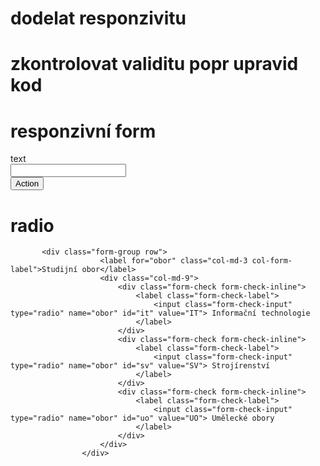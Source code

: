 # dodelat responzivitu
# zkontrolovat validitu popr upravid kod
# responzivní form
  <div class="container">
              <form>
                text
                  <div class="form-group row">
                      <label for="inputName" class="col-md-3 col-form-label"></label>
                      <div class="col-md-9">
                          <input type="text" class="form-control" name="inputName" id="inputName" placeholder="">
                      </div>
                  </div>
                  <div class="form-group row">
                      <div class="offset-md-3 col-md-9">
                          <button type="submit" class="btn btn-primary">Action</button>
                      </div>
                  </div>
              </form>
          </div>
          
# radio
           <div class="form-group row">
                        <label for="obor" class="col-md-3 col-form-label">Studijní obor</label>
                        <div class="col-md-9">
                            <div class="form-check form-check-inline">
                                <label class="form-check-label">
                                    <input class="form-check-input" type="radio" name="obor" id="it" value="IT"> Informační technologie
                                </label>
                            </div>
                            <div class="form-check form-check-inline">
                                <label class="form-check-label">
                                    <input class="form-check-input" type="radio" name="obor" id="sv" value="SV"> Strojírenství
                                </label>
                            </div>
                            <div class="form-check form-check-inline">
                                <label class="form-check-label">
                                    <input class="form-check-input" type="radio" name="obor" id="uo" value="UO"> Umělecké obory
                                </label>
                            </div>
                        </div>
                    </div>
